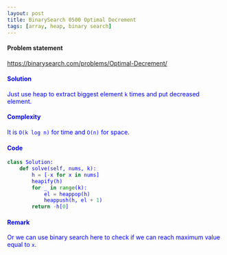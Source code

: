 ```yaml
---
layout: post
title: BinarySearch 0500 Optimal Decrement
tags: [array, heap, binary search]
---
```


#### Problem statement

<a href="https://binarysearch.com/problems/Optimal-Decrement/"> <font color = blue>https://binarysearch.com/problems/Optimal-Decrement/

#### Solution
Just use heap to extract biggest element `k` times and put decreased element.

#### Complexity
It is `O(k log n)` for time and `O(n)` for space.

#### Code
```python
class Solution:
    def solve(self, nums, k):
        h = [-x for x in nums]
        heapify(h)
        for _ in range(k):
            el = heappop(h)
            heappush(h, el + 1)
        return -h[0]
```

#### Remark
Or we can use binary search here to check if we can reach maximum value equal to `x`.
